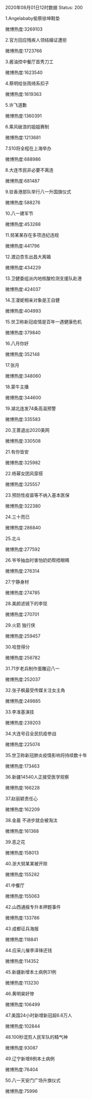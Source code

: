 2020年08月01日12时数据
Status: 200

1.Angelababy偷蔡徐坤鞋垫

微博热度:3269103

2.官方回应残疾人领结婚证遭拒

微博热度:1723766

3.酱油控中餐厅首秀刀工

微博热度:1623540

4.蔡明给张雨绮系扣子

微博热度:1619363

5.许飞道歉

微博热度:1360391

6.乘风破浪的姐姐赛制

微博热度:1213681

7.S10将全程在上海举办

微博热度:688986

8.大连市民非必要不离连

微博热度:681487

9.驻香港部队举行八一升国旗仪式

微博热度:588276

10.八一建军节

微博热度:453288

11.努某某存在多项违纪违规

微博热度:441796

12.渡边杏东出昌大离婚

微博热度:434229

13.卫健委组派内地核酸检测支援队赴港

微博热度:424037

14.王漫妮相亲对象是王自健

微博热度:404993

15.世卫称新冠疫情是百年一遇健康危机

微博热度:379840

16.八月你好

微博热度:352148

17.张月

微博热度:348060

18.蒙牛主播

微博热度:344600

19.湖北连发74条高温预警

微博热度:335583

20.王蔷退出2020美网

微博热度:330508

21.有你皆安

微博热度:325982

22.杨幂女团风穿搭

微博热度:325557

23.预防性疫苗等不纳入基本医保

微博热度:322380

24.三十而已

微博热度:286840

25.北斗

微博热度:277592

26.爷爷抽血时害怕奶奶帮捂眼睛

微博热度:276314

27.宁静身材

微博热度:274785

28.美颜滤镜下的李现

微博热度:270701

29.火箭 独行侠

微博热度:259457

30.哈登得分

微博热度:256782

31.71岁老兵制作蛋雕迎八一

微博热度:252037

32.张子枫最受传媒关注女主角

微博热度:249885

33.李准基演技

微博热度:239203

34.大连号召全民抗疫参战

微博热度:225074

35.世卫称新冠肺炎疫情影响将持续数十年

微博热度:173463

36.新疆14540人正接受医学观察

微博热度:166228

37.赵丽颖责任心

微博热度:162209

38.金晨 不进步就会被淘汰

微博热度:161368

39.恶之花

微博热度:158013

40.浙大努某某被开除

微博热度:155282

41.中餐厅

微博热度:155063

42.山西通报专升本押题事件

微博热度:133786

43.成都征兵海报

微博热度:118841

44.应采儿催李泽锋还钱

微博热度:114352

45.新疆新增本土病例31例

微博热度:113230

46.黄明昊好惨

微博热度:106499

47.美国24小时新增新冠超6.6万人

微博热度:102844

48.100秒混剪人民军队的精气神

微博热度:93087

49.辽宁新增8例本土病例

微博热度:76404

50.八一天安门广场升旗仪式

微博热度:75996

